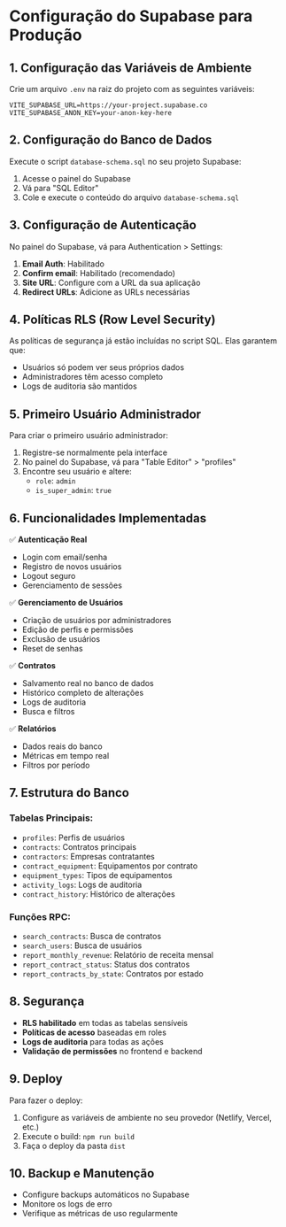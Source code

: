 # Configuração do Supabase para Produção

## 1. Configuração das Variáveis de Ambiente

Crie um arquivo `.env` na raiz do projeto com as seguintes variáveis:

```env
VITE_SUPABASE_URL=https://your-project.supabase.co
VITE_SUPABASE_ANON_KEY=your-anon-key-here
```

## 2. Configuração do Banco de Dados

Execute o script `database-schema.sql` no seu projeto Supabase:

1. Acesse o painel do Supabase
2. Vá para "SQL Editor"
3. Cole e execute o conteúdo do arquivo `database-schema.sql`

## 3. Configuração de Autenticação

No painel do Supabase, vá para Authentication > Settings:

1. **Email Auth**: Habilitado
2. **Confirm email**: Habilitado (recomendado)
3. **Site URL**: Configure com a URL da sua aplicação
4. **Redirect URLs**: Adicione as URLs necessárias

## 4. Políticas RLS (Row Level Security)

As políticas de segurança já estão incluídas no script SQL. Elas garantem que:

- Usuários só podem ver seus próprios dados
- Administradores têm acesso completo
- Logs de auditoria são mantidos

## 5. Primeiro Usuário Administrador

Para criar o primeiro usuário administrador:

1. Registre-se normalmente pela interface
2. No painel do Supabase, vá para "Table Editor" > "profiles"
3. Encontre seu usuário e altere:
   - `role`: `admin`
   - `is_super_admin`: `true`

## 6. Funcionalidades Implementadas

✅ **Autenticação Real**
- Login com email/senha
- Registro de novos usuários
- Logout seguro
- Gerenciamento de sessões

✅ **Gerenciamento de Usuários**
- Criação de usuários por administradores
- Edição de perfis e permissões
- Exclusão de usuários
- Reset de senhas

✅ **Contratos**
- Salvamento real no banco de dados
- Histórico completo de alterações
- Logs de auditoria
- Busca e filtros

✅ **Relatórios**
- Dados reais do banco
- Métricas em tempo real
- Filtros por período

## 7. Estrutura do Banco

### Tabelas Principais:
- `profiles`: Perfis de usuários
- `contracts`: Contratos principais
- `contractors`: Empresas contratantes
- `contract_equipment`: Equipamentos por contrato
- `equipment_types`: Tipos de equipamentos
- `activity_logs`: Logs de auditoria
- `contract_history`: Histórico de alterações

### Funções RPC:
- `search_contracts`: Busca de contratos
- `search_users`: Busca de usuários
- `report_monthly_revenue`: Relatório de receita mensal
- `report_contract_status`: Status dos contratos
- `report_contracts_by_state`: Contratos por estado

## 8. Segurança

- **RLS habilitado** em todas as tabelas sensíveis
- **Políticas de acesso** baseadas em roles
- **Logs de auditoria** para todas as ações
- **Validação de permissões** no frontend e backend

## 9. Deploy

Para fazer o deploy:

1. Configure as variáveis de ambiente no seu provedor (Netlify, Vercel, etc.)
2. Execute o build: `npm run build`
3. Faça o deploy da pasta `dist`

## 10. Backup e Manutenção

- Configure backups automáticos no Supabase
- Monitore os logs de erro
- Verifique as métricas de uso regularmente

